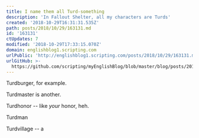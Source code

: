 ```yaml
---
title: I name them all Turd-something
description: 'In Fallout Shelter, all my characters are Turds'
created: '2018-10-29T16:31:31.535Z'
path: posts/2018/10/29/163131.md
id: '163131'
ctUpdates: 7
modified: '2018-10-29T17:33:15.070Z'
domain: englishblog1.scripting.com
urlPublic: 'http://englishblog1.scripting.com/posts/2018/10/29/163131.md'
urlGitHub: >-
  https://github.com/scripting/myEnglishBlog/blob/master/blog/posts/2018/10/29/163131.md
---
```

Turdburger, for example.

Turdmaster is another.

Turdhonor -- like _your_ honor, heh.

Turdman

Turdvillage -- a